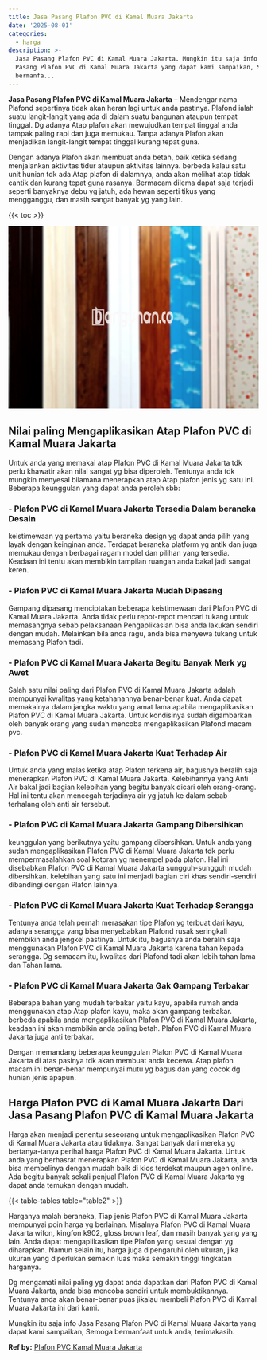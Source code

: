 ```yaml
---
title: Jasa Pasang Plafon PVC di Kamal Muara Jakarta
date: '2025-08-01'
categories:
  - harga
description: >-
  Jasa Pasang Plafon PVC di Kamal Muara Jakarta. Mungkin itu saja info Jasa
  Pasang Plafon PVC di Kamal Muara Jakarta yang dapat kami sampaikan, Semoga
  bermanfa...
---
```


**Jasa Pasang Plafon PVC di Kamal Muara Jakarta** – Mendengar nama Plafond sepertinya tidak akan heran lagi untuk anda pastinya. Plafond ialah suatu langit-langit yang ada di dalam suatu bangunan ataupun tempat tinggal. Dg adanya Atap plafon akan mewujudkan tempat tinggal anda tampak paling rapi dan juga memukau. Tanpa adanya Plafon akan menjadikan langit-langit tempat tinggal kurang tepat guna.

Dengan adanya Plafon akan membuat anda betah, baik ketika sedang menjalankan aktivitas tidur ataupun aktivitas lainnya. berbeda kalau satu unit hunian tdk ada Atap plafon di dalamnya, anda akan melihat atap tidak cantik dan kurang tepat guna rasanya. Bermacam dilema dapat saja terjadi seperti banyaknya debu yg jatuh, ada hewan seperti tikus yang mengganggu, dan masih sangat banyak yg yang lain.

{{< toc >}}

![Jasa Pasang Plafon PVC di Kamal Muara Jakarta](/images/flafond-pvc-murah20.png)

## Nilai paling Mengaplikasikan Atap Plafon PVC di Kamal Muara Jakarta

Untuk anda yang memakai atap Plafon PVC di Kamal Muara Jakarta tdk perlu khawatir akan nilai sangat yg bisa diperoleh. Tentunya anda tdk mungkin menyesal bilamana menerapkan atap Atap plafon jenis yg satu ini. Beberapa keunggulan yang dapat anda peroleh sbb:

### \- Plafon PVC di Kamal Muara Jakarta Tersedia Dalam beraneka Desain

keistimewaan yg pertama yaitu beraneka design yg dapat anda pilih yang layak dengan keinginan anda. Terdapat beraneka platform yg antik dan juga memukau dengan berbagai ragam model dan pilihan yang tersedia. Keadaan ini tentu akan membikin tampilan ruangan anda bakal jadi sangat keren.

### \- Plafon PVC di Kamal Muara Jakarta Mudah Dipasang

Gampang dipasang menciptakan beberapa keistimewaan dari Plafon PVC di Kamal Muara Jakarta. Anda tidak perlu repot-repot mencari tukang untuk memasangnya sebab pelaksanaan Pengaplikasian bisa anda lakukan sendiri dengan mudah. Melainkan bila anda ragu, anda bisa menyewa tukang untuk memasang Plafon tadi.

### \- Plafon PVC di Kamal Muara Jakarta Begitu Banyak Merk yg Awet

Salah satu nilai paling dari Plafon PVC di Kamal Muara Jakarta adalah mempunyai kwalitas yang ketahanannya benar-benar kuat. Anda dapat memakainya dalam jangka waktu yang amat lama apabila mengaplikasikan Plafon PVC di Kamal Muara Jakarta. Untuk kondisinya sudah digambarkan oleh banyak orang yang sudah mencoba mengaplikasikan Plafond macam pvc.

### \- Plafon PVC di Kamal Muara Jakarta Kuat Terhadap Air

Untuk anda yang malas ketika atap Plafon terkena air, bagusnya beralih saja menerapkan Plafon PVC di Kamal Muara Jakarta. Kelebihannya yang Anti Air bakal jadi bagian kelebihan yang begitu banyak dicari oleh orang-orang. Hal ini tentu akan mencegah terjadinya air yg jatuh ke dalam sebab terhalang oleh anti air tersebut.

### \- Plafon PVC di Kamal Muara Jakarta Gampang Dibersihkan

keunggulan yang berikutnya yaitu gampang dibersihkan. Untuk anda yang sudah mengaplikasikan Plafon PVC di Kamal Muara Jakarta tdk perlu mempermasalahkan soal kotoran yg menempel pada plafon. Hal ini disebabkan Plafon PVC di Kamal Muara Jakarta sungguh-sungguh mudah dibersihkan. kelebihan yang satu ini menjadi bagian ciri khas sendiri-sendiri dibandingi dengan Plafon lainnya.

### \- Plafon PVC di Kamal Muara Jakarta Kuat Terhadap Serangga

Tentunya anda telah pernah merasakan tipe Plafon yg terbuat dari kayu, adanya serangga yang bisa menyebabkan Plafond rusak seringkali membikin anda jengkel pastinya. Untuk itu, bagusnya anda beralih saja menggunakan Plafon PVC di Kamal Muara Jakarta karena tahan kepada serangga. Dg semacam itu, kwalitas dari Plafond tadi akan lebih tahan lama dan Tahan lama.

### \- Plafon PVC di Kamal Muara Jakarta Gak Gampang Terbakar

Beberapa bahan yang mudah terbakar yaitu kayu, apabila rumah anda menggunakan atap Atap plafon kayu, maka akan gampang terbakar. berbeda apabila anda mengaplikasikan Plafon PVC di Kamal Muara Jakarta, keadaan ini akan membikin anda paling betah. Plafon PVC di Kamal Muara Jakarta juga anti terbakar.

Dengan memandang beberapa keunggulan Plafon PVC di Kamal Muara Jakarta di atas pasinya tdk akan membuat anda kecewa. Atap plafon macam ini benar-benar mempunyai mutu yg bagus dan yang cocok dg hunian jenis apapun.

## Harga Plafon PVC di Kamal Muara Jakarta Dari Jasa Pasang Plafon PVC di Kamal Muara Jakarta

Harga akan menjadi penentu seseorang untuk mengaplikasikan Plafon PVC di Kamal Muara Jakarta atau tidaknya. Sangat banyak dari mereka yg bertanya-tanya perihal harga Plafon PVC di Kamal Muara Jakarta. Untuk anda yang berhasrat menerapkan Plafon PVC di Kamal Muara Jakarta, anda bisa membelinya dengan mudah baik di kios terdekat maupun agen online. Ada begitu banyak sekali penjual Plafon PVC di Kamal Muara Jakarta yg dapat anda temukan dengan mudah.

{{< table-tables table="table2" >}}

Harganya malah beraneka, Tiap jenis Plafon PVC di Kamal Muara Jakarta mempunyai poin harga yg berlainan. Misalnya Plafon PVC di Kamal Muara Jakarta wifon, kingfon k902, gloss brown leaf, dan masih banyak yang yang lain. Anda dapat mengaplikasikan tipe Plafon yang sesuai dengan yg diharapkan. Namun selain itu, harga juga dipengaruhi oleh ukuran, jika ukuran yang diperlukan semakin luas maka semakin tinggi tingkatan harganya.

Dg mengamati nilai paling yg dapat anda dapatkan dari Plafon PVC di Kamal Muara Jakarta, anda bisa mencoba sendiri untuk membuktikannya. Tentunya anda akan benar-benar puas jikalau membeli Plafon PVC di Kamal Muara Jakarta ini dari kami.

Mungkin itu saja info Jasa Pasang Plafon PVC di Kamal Muara Jakarta yang dapat kami sampaikan, Semoga bermanfaat untuk anda, terimakasih.

**Ref by:** [Plafon PVC Kamal Muara Jakarta](https://id.wikipedia.org/wiki/Plafon)
